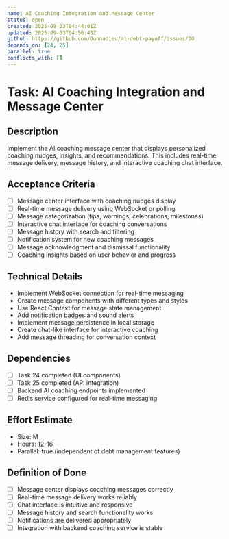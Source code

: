 ```yaml
---
name: AI Coaching Integration and Message Center
status: open
created: 2025-09-03T04:44:01Z
updated: 2025-09-03T04:50:43Z
github: https://github.com/Donnadieu/ai-debt-payoff/issues/30
depends_on: [24, 25]
parallel: true
conflicts_with: []
---
```


# Task: AI Coaching Integration and Message Center

## Description
Implement the AI coaching message center that displays personalized coaching nudges, insights, and recommendations. This includes real-time message delivery, message history, and interactive coaching chat interface.

## Acceptance Criteria
- [ ] Message center interface with coaching nudges display
- [ ] Real-time message delivery using WebSocket or polling
- [ ] Message categorization (tips, warnings, celebrations, milestones)
- [ ] Interactive chat interface for coaching conversations
- [ ] Message history with search and filtering
- [ ] Notification system for new coaching messages
- [ ] Message acknowledgment and dismissal functionality
- [ ] Coaching insights based on user behavior and progress

## Technical Details
- Implement WebSocket connection for real-time messaging
- Create message components with different types and styles
- Use React Context for message state management
- Add notification badges and sound alerts
- Implement message persistence in local storage
- Create chat-like interface for interactive coaching
- Add message threading for conversation context

## Dependencies
- [ ] Task 24 completed (UI components)
- [ ] Task 25 completed (API integration)
- [ ] Backend AI coaching endpoints implemented
- [ ] Redis service configured for real-time messaging

## Effort Estimate
- Size: M
- Hours: 12-16
- Parallel: true (independent of debt management features)

## Definition of Done
- [ ] Message center displays coaching messages correctly
- [ ] Real-time message delivery works reliably
- [ ] Chat interface is intuitive and responsive
- [ ] Message history and search functionality works
- [ ] Notifications are delivered appropriately
- [ ] Integration with backend coaching service is stable
